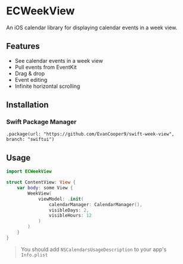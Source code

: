# ECWeekView

An iOS calendar library for displaying calendar events in a week view.

## Features
- See calendar events in a week view
- Pull events from EventKit
- Drag & drop
- Event editing
- Infinite horizontal scrolling

## Installation
### Swift Package Manager
```
.package(url: "https://github.com/EvanCooper9/swift-week-view", branch: "swiftui")
```

## Usage

```swift
import ECWeekView

struct ContentView: View {
    var body: some View {
        WeekView(
            viewModel: .init(
                calendarManager: CalendarManager(), 
                visibleDays: 2, 
                visibleHours: 12
            )
        )
    }
}
```

>You should add `NSCalendarsUsageDescription` to your app's `Info.plist`